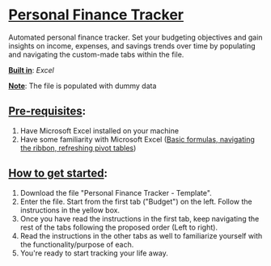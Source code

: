 # <ins>Personal Finance Tracker</ins>
Automated personal finance tracker. Set your budgeting objectives and gain insights on income, expenses, and savings trends over time by populating and navigating the custom-made tabs within the file.

**<ins>Built in</ins>**: *Excel*

**<ins>Note</ins>**: The file is populated with dummy data

## <ins>Pre-requisites</ins>:

1) Have Microsoft Excel installed on your machine
2) Have some familiarity with Microsoft Excel (<ins>Basic formulas, navigating the ribbon, refreshing pivot tables</ins>)

## <ins>How to get started</ins>:

1) Download the file "Personal Finance Tracker - Template".
2) Enter the file. Start from the first tab ("Budget") on the left. Follow the instructions in the yellow box.
3) Once you have read the instructions in the first tab, keep navigating the rest of the tabs following the proposed order (Left to right).
4) Read the instructions in the other tabs as well to familiarize yourself with the functionality/purpose of each.
5) You're ready to start tracking your life away.
